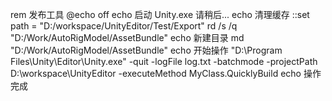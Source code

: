 ﻿rem 发布工具
@echo off
echo 启动 Unity.exe 请稍后...
echo 清理缓存
::set path = "D:/workspace/UnityEditor/Test/Export"
rd /s /q "D:/Work/AutoRigModel/AssetBundle"
echo 新建目录
md "D:/Work/AutoRigModel/AssetBundle"
echo 开始操作
"D:\Program Files\Unity\Editor\Unity.exe" -quit -logFile log.txt -batchmode -projectPath D:\workspace\UnityEditor -executeMethod MyClass.QuicklyBuild
echo 操作完成
